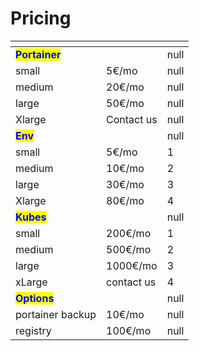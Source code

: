 # Pricing

<table><thead><tr><th></th><th></th><th data-type="rating" data-max="5"></th></tr></thead><tbody><tr><td><mark style="color:blue;"><strong>Portainer</strong></mark></td><td></td><td>null</td></tr><tr><td>small</td><td>5€/mo</td><td>null</td></tr><tr><td>medium</td><td>20€/mo</td><td>null</td></tr><tr><td>large</td><td>50€/mo</td><td>null</td></tr><tr><td>Xlarge</td><td>Contact us</td><td>null</td></tr><tr><td><mark style="color:blue;"><strong>Env</strong></mark></td><td></td><td>null</td></tr><tr><td>small</td><td>5€/mo</td><td>1</td></tr><tr><td>medium</td><td>10€/mo</td><td>2</td></tr><tr><td>large</td><td>30€/mo</td><td>3</td></tr><tr><td>Xlarge</td><td>80€/mo</td><td>4</td></tr><tr><td><mark style="color:blue;"><strong>Kubes</strong></mark></td><td></td><td>null</td></tr><tr><td>small</td><td>200€/mo</td><td>1</td></tr><tr><td>medium</td><td>500€/mo</td><td>2</td></tr><tr><td>large</td><td>1000€/mo</td><td>3</td></tr><tr><td>xLarge</td><td>contact us</td><td>4</td></tr><tr><td><mark style="color:blue;"><strong>Options</strong></mark></td><td></td><td>null</td></tr><tr><td>portainer backup</td><td>10€/mo</td><td>null</td></tr><tr><td>registry</td><td>100€/mo</td><td>null</td></tr></tbody></table>


